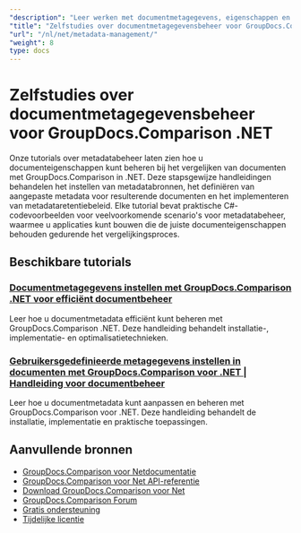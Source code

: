 ```yaml
---
"description": "Leer werken met documentmetagegevens, eigenschappen en metagegevensconfiguratie in vergelijkingsresultaten met GroupDocs.Comparison voor .NET."
"title": "Zelfstudies over documentmetagegevensbeheer voor GroupDocs.Comparison .NET"
"url": "/nl/net/metadata-management/"
"weight": 8
type: docs
---
```

# Zelfstudies over documentmetagegevensbeheer voor GroupDocs.Comparison .NET

Onze tutorials over metadatabeheer laten zien hoe u documenteigenschappen kunt beheren bij het vergelijken van documenten met GroupDocs.Comparison in .NET. Deze stapsgewijze handleidingen behandelen het instellen van metadatabronnen, het definiëren van aangepaste metadata voor resulterende documenten en het implementeren van metadataretentiebeleid. Elke tutorial bevat praktische C#-codevoorbeelden voor veelvoorkomende scenario's voor metadatabeheer, waarmee u applicaties kunt bouwen die de juiste documenteigenschappen behouden gedurende het vergelijkingsproces.

## Beschikbare tutorials

### [Documentmetagegevens instellen met GroupDocs.Comparison .NET voor efficiënt documentbeheer](./guide-groupdocs-comparison-net-metadata-setting/)
Leer hoe u documentmetadata efficiënt kunt beheren met GroupDocs.Comparison .NET. Deze handleiding behandelt installatie-, implementatie- en optimalisatietechnieken.

### [Gebruikersgedefinieerde metagegevens instellen in documenten met GroupDocs.Comparison voor .NET | Handleiding voor documentbeheer](./set-user-defined-metadata-groupdocs-comparison-net/)
Leer hoe u documentmetadata kunt aanpassen en beheren met GroupDocs.Comparison voor .NET. Deze handleiding behandelt de installatie, implementatie en praktische toepassingen.

## Aanvullende bronnen

- [GroupDocs.Comparison voor Netdocumentatie](https://docs.groupdocs.com/comparison/net/)
- [GroupDocs.Comparison voor Net API-referentie](https://reference.groupdocs.com/comparison/net/)
- [Download GroupDocs.Comparison voor Net](https://releases.groupdocs.com/comparison/net/)
- [GroupDocs.Comparison Forum](https://forum.groupdocs.com/c/comparison)
- [Gratis ondersteuning](https://forum.groupdocs.com/)
- [Tijdelijke licentie](https://purchase.groupdocs.com/temporary-license/)